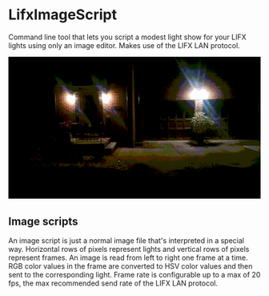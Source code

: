 # LifxImageScript
Command line tool that lets you script a modest light show for your LIFX lights using only an image editor. Makes use of the LIFX LAN protocol.

![Example Recording](/example-recording.gif)

## Image scripts
An image script is just a normal image file that's interpreted in a special way. Horizontal rows of pixels represent lights and vertical rows of pixels represent frames. An image is read from left to right one frame at a time. RGB color values in the frame are converted to HSV color values and then sent to the corresponding light. Frame rate is configurable up to a max of 20 fps, the max recommended send rate of the LIFX LAN protocol.
